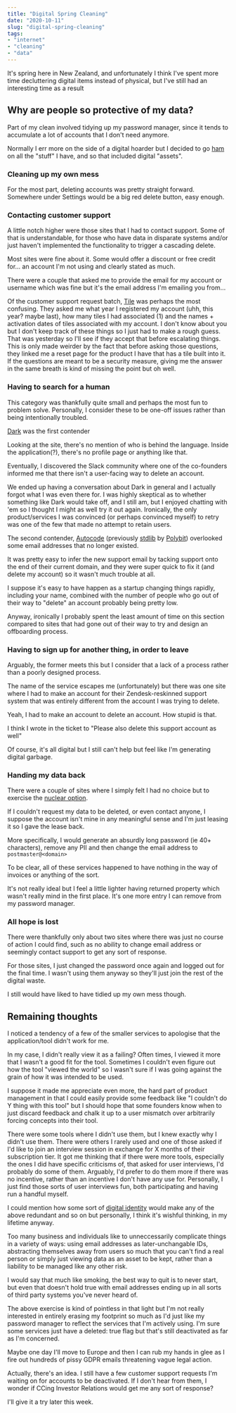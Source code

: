 ```yaml
---
title: "Digital Spring Cleaning"
date: "2020-10-11"
slug: "digital-spring-cleaning"
tags:
- "internet"
- "cleaning"
- "data"
---
```


It's spring here in New Zealand, and unfortunately I think I've spent more time decluttering digital items instead of physical, but I've still had an interesting time as a result

## Why are people so protective of my data?

Part of my clean involved tidying up my password manager, since it tends to accumulate a lot of accounts that I don't need anymore.

Normally I err more on the side of a digital hoarder but I decided to go [ham](https://genius.com/Jay-z-and-kanye-west-ham-lyrics) on all the "stuff" I have, and so that included digital "assets".

### Cleaning up my own mess

For the most part, deleting accounts was pretty straight forward. Somewhere under Settings would be a big red delete button, easy enough.

### Contacting customer support

A little notch higher were those sites that I had to contact support. Some of that is understandable, for those who have data in disparate systems and/or just haven't implemented the functionality to trigger a cascading delete.

Most sites were fine about it. Some would offer a discount or free credit for… an account I'm not using and clearly stated as much.

There were a couple that asked me to provide the email for my account or username which was fine but it's the email address I'm emailing you from…

Of the customer support request batch, [Tile](https://downloadtile.com/) was perhaps the most confusing. They asked me what year I registered my account (uhh, this year? maybe last), how many tiles I had associated (1) and the names + activation dates of tiles associated with my account. I don't know about you but I don't keep track of these things so I just had to make a rough guess. That was yesterday so I'll see if they accept that before escalating things. This is only made weirder by the fact that before asking those questions, they linked me a reset page for the product I have that has a tile built into it. If the questions are meant to be a security measure, giving me the answer in the same breath is kind of missing the point but oh well.

### Having to search for a human

This category was thankfully quite small and perhaps the most fun to problem solve. Personally, I consider these to be one-off issues rather than being intentionally troubled.

[Dark](https://darklang.com/) was the first contender

Looking at the site, there's no mention of who is behind the language. Inside the application(?), there's no profile page or anything like that.

Eventually, I discovered the Slack community where one of the co-founders informed me that there isn't a user-facing way to delete an account.

We ended up having a conversation about Dark in general and I actually forgot what I was even there for. I was highly skeptical as to whether something like Dark would take off, and I still am, but I enjoyed chatting with 'em so I thought I might as well try it out again. Ironically, the only product/services I was convinced (or perhaps convinced myself) to retry was one of the few that made no attempt to retain users.

The second contender, [Autocode](https://autocode.com/) (previously [stdlib](https://stdlib.com/) by [Polybit](https://polybit.com/)) overlooked some email addresses that no longer existed.

It was pretty easy to infer the new support email by tacking support onto the end of their current domain, and they were super quick to fix it (and delete my account) so it wasn't much trouble at all.

I suppose it's easy to have happen as a startup changing things rapidly, including your name, combined with the number of people who go out of their way to "delete" an account probably being pretty low.

Anyway, ironically I probably spent the least amount of time on this section compared to sites that had gone out of their way to try and design an offboarding process.

### Having to sign up for another thing, in order to leave

Arguably, the former meets this but I consider that a lack of a process rather than a poorly designed process.

The name of the service escapes me (unfortunately) but there was one site where I had to make an account for their Zendesk-reskinned support system that was entirely different from the account I was trying to delete.

Yeah, I had to make an account to delete an account. How stupid is that.

I think I wrote in the ticket to "Please also delete this support account as well"

Of course, it's all digital but I still can't help but feel like I'm generating digital garbage.

### Handing my data back

There were a couple of sites where I simply felt I had no choice but to exercise the [nuclear option](https://en.wikipedia.org/wiki/Nuclear_option).

If I couldn't request my data to be deleted, or even contact anyone, I suppose the account isn't mine in any meaningful sense and I'm just leasing it so I gave the lease back.

More specifically, I would generate an absurdly long password (ie 40+ characters), remove any PII and then change the email address to `postmaster@<domain>`

To be clear, all of these services happened to have nothing in the way of invoices or anything of the sort.

It's not really ideal but I feel a little lighter having returned property which wasn't really mind in the first place. It's one more entry I can remove from my password manager.

### All hope is lost

There were thankfully only about two sites where there was just no course of action I could find, such as no ability to change email address or seemingly contact support to get any sort of response.

For those sites, I just changed the password once again and logged out for the final time. I wasn't using them anyway so they'll just join the rest of the digital waste.

I still would have liked to have tidied up my own mess though.

## Remaining thoughts

I noticed a tendency of a few of the smaller services to apologise that the application/tool didn't work for me.

In my case, I didn't really view it as a failing? Often times, I viewed it more that I wasn't a good fit for the tool. Sometimes I couldn't even figure out how the tool "viewed the world" so I wasn't sure if I was going against the grain of how it was intended to be used.

I suppose it made me appreciate even more, the hard part of product management in that I could easily provide some feedback like "I couldn't do Y thing with this tool" but I should hope that some founders know when to just discard feedback and chalk it up to a user mismatch over arbitrarily forcing concepts into their tool.

There were some tools where I didn't use them, but I knew exactly why I didn't use them. There were others I rarely used and one of those asked if I'd like to join an interview session in exchange for X months of their subscription tier. It got me thinking that if there were more tools, especially the ones I did have specific criticisms of, that asked for user interviews, I'd probably do some of them. Arguably, I'd prefer to do them more if there was no incentive, rather than an incentive I don't have any use for. Personally, I just find those sorts of user interviews fun, both participating and having run a handful myself.

I could mention how some sort of [digital identity](https://en.wikipedia.org/wiki/Self-sovereign_identity) would make any of the above redundant and so on but personally, I think it's wishful thinking, in my lifetime anyway.

Too many business and individuals like to unneccessarily complicate things in a variety of ways: using email addresses as later-unchangable IDs, abstracting themselves away from users so much that you can't find a real person or simply just viewing data as an asset to be kept, rather than a liability to be managed like any other risk.

I would say that much like smoking, the best way to quit is to never start, but even that doesn't hold true with email addresses ending up in all sorts of third party systems you've never heard of.

The above exercise is kind of pointless in that light but I'm not really interested in entirely erasing my footprint so much as I'd just like my password manager to reflect the services that I'm actively using. I'm sure some services just have a deleted: true flag but that's still deactivated as far as I'm concerned.

Maybe one day I'll move to Europe and then I can rub my hands in glee as I fire out hundreds of pissy GDPR emails threatening vague legal action.

Actually, there's an idea. I still have a few customer support requests I'm waiting on for accounts to be deactivated. If I don't hear from them, I wonder if CCing Investor Relations would get me any sort of response?

I'll give it a try later this week.
